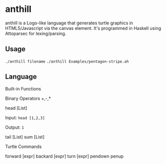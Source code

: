 anthill
=======

anthill is a Logo-like language that generates turtle graphics in HTML5/Javascript via the canvas element.
It's programmed in Haskell using Attoparsec for lexing/parsing.

Usage
-----

`./anthill filename`
`./anthill Examples/pentagon-stripe.ah`

Language
--------

Built-in Functions

Binary Operators
+,-,\*

head [List]

Input: `head [1,2,3]`

Output: `1`

tail [List]
sum [List]

Turtle Commands

forward [expr]
backard [expr]
turn [expr]
pendown
penup
